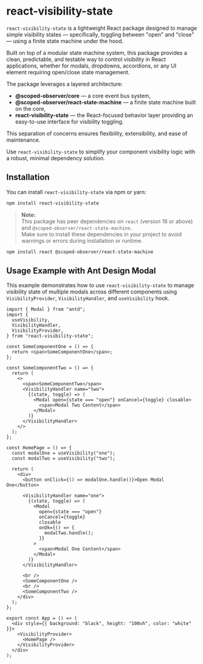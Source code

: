 # react-visibility-state

`react-visibility-state` is a lightweight React package designed to manage simple visibility states — specifically, toggling between "open" and "close" — using a finite state machine under the hood.

Built on top of a modular state machine system, this package provides a clean, predictable, and testable way to control visibility in React applications, whether for modals, dropdowns, accordions, or any UI element requiring open/close state management.

The package leverages a layered architecture:

- **@scoped-observer/core** — a core event bus system,
- **@scoped-observer/react-state-machine** — a finite state machine built on the core,
- **react-visibility-state** — the React-focused behavior layer providing an easy-to-use interface for visibility toggling.

This separation of concerns ensures flexibility, extensibility, and ease of maintenance.

Use `react-visibility-state` to simplify your component visibility logic with a robust, minimal dependency solution.

## Installation

You can install `react-visibility-state` via npm or yarn:

```bash
npm install react-visibility-state
```

> **Note:**  
> This package has peer dependencies on `react` (version 18 or above) and `@scoped-observer/react-state-machine`.  
> Make sure to install these dependencies in your project to avoid warnings or errors during installation or runtime.

```bash
npm install react @scoped-observer/react-state-machine
```

## Usage Example with Ant Design Modal

This example demonstrates how to use `react-visibility-state` to manage visibility state of multiple modals across different components using `VisibilityProvider`, `VisibilityHandler`, and `useVisibility` hook.

```tsx
import { Modal } from "antd";
import {
  useVisibility,
  VisibilityHandler,
  VisibilityProvider,
} from "react-visibility-state";

const SomeComponentOne = () => {
  return <span>SomeComponentOne</span>;
};

const SomeComponentTwo = () => {
  return (
    <>
      <span>SomeComponentTwo</span>
      <VisibilityHandler name="two">
        {(state, toggle) => (
          <Modal open={state === "open"} onCancel={toggle} closable>
            <span>Modal Two Content</span>
          </Modal>
        )}
      </VisibilityHandler>
    </>
  );
};

const HomePage = () => {
  const modalOne = useVisibility("one");
  const modalTwo = useVisibility("two");

  return (
    <div>
      <button onClick={() => modalOne.handle()}>Open Modal One</button>

      <VisibilityHandler name="one">
        {(state, toggle) => (
          <Modal
            open={state === "open"}
            onCancel={toggle}
            closable
            onOk={() => {
              modalTwo.handle();
            }}
          >
            <span>Modal One Content</span>
          </Modal>
        )}
      </VisibilityHandler>

      <br />
      <SomeComponentOne />
      <br />
      <SomeComponentTwo />
    </div>
  );
};

export const App = () => (
  <div style={{ background: "black", height: "100vh", color: "white" }}>
    <VisibilityProvider>
      <HomePage />
    </VisibilityProvider>
  </div>
);
```
